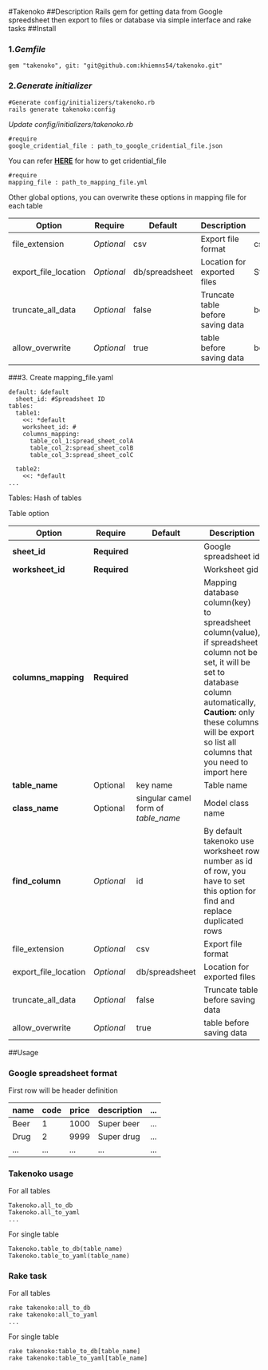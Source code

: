 #Takenoko
##Description
Rails gem for getting data from Google spreedsheet then export to files or database via simple interface and rake tasks
##Install
### 1._Gemfile_

    gem "takenoko", git: "git@github.com:khiemns54/takenoko.git"

### 2._Generate initializer_

    #Generate config/initializers/takenoko.rb
    rails generate takenoko:config

_Update config/initializers/takenoko.rb_

    #require
    google_cridential_file : path_to_google_cridential_file.json

You can refer **[HERE](https://github.com/gimite/google-drive-ruby/blob/master/doc/authorization.md)** for how to get cridential_file

    #require
    mapping_file : path_to_mapping_file.yml

Other global options, you can overwrite these options in mapping file for each table

|Option|Require|Default|Description|Value|
|---|---|---|---|---|
|file_extension|_Optional_|csv| Export file format|csv,yaml,json|
|export_file_location|_Optional_|db/spreadsheet|Location for exported files|String|
|truncate_all_data|_Optional_|false|Truncate table before saving data|bool|
|allow_overwrite|_Optional_|true| table before saving data|bool|

###3. Create mapping_file.yaml
    
    default: &default
      sheet_id: #Spreadsheet ID
    tables:
      table1:
        <<: *default
        worksheet_id: #
        columns_mapping:
          table_col_1:spread_sheet_colA
          table_col_2:spread_sheet_colB
          table_col_3:spread_sheet_colC

      table2:
        <<: *default
    ...

Tables: Hash of tables

Table option

|Option|Require|Default|Description|Value|
|---|---|---|---|---|
|**sheet_id**|**Required**||Google spreadsheet id|String|
|**worksheet_id**|**Required**||Worksheet gid|Integer|
|**columns_mapping**|**Required**||Mapping database column(key) to spreadsheet column(value), if spreadsheet column not be set, it will be set to database column automatically, **Caution:** only these columns will be export so list all columns that you need to import here|Hash|
|**table_name**|Optional|key name|Table name|String|
|**class_name**|Optional|singular camel form of _table_name_| Model class name| String|
|**find_column**|_Optional_|id|By default takenoko use worksheet row number as id of row, you have to set this option for find and replace duplicated rows|String|
|file_extension|_Optional_|csv| Export file format|csv,yaml,json|
|export_file_location|_Optional_|db/spreadsheet|Location for exported files|String|
|truncate_all_data|_Optional_|false|Truncate table before saving data|bool|
|allow_overwrite|_Optional_|true| table before saving data|bool|

##Usage
### Google spreadsheet format
First row will be header definition

|name|code|price|description|...|
|---|---|---|---|---|
|Beer|1|1000|Super beer|...|
|Drug|2|9999|Super drug|...|
|...|...|...|...|...|

### Takenoko usage
For all tables

    Takenoko.all_to_db
    Takenoko.all_to_yaml
    ...    

For single table

    Takenoko.table_to_db(table_name)
    Takenoko.table_to_yaml(table_name)


### Rake task
For all tables

    rake takenoko:all_to_db
    rake takenoko:all_to_yaml
    ...    

For single table

    rake takenoko:table_to_db[table_name]
    rake takenoko:table_to_yaml[table_name]

